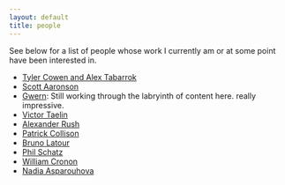 ```yaml
---
layout: default
title: people
---
```

See below for a list of people whose work I currently am or at some point have been interested in. 

- [Tyler Cowen and Alex Tabarrok](https://marginalrevolution.com)
- [Scott Aaronson](https://scottaaronson.blog)
- [Gwern](https://gwern.net): Still working through the labryinth of content here. really impressive. 
- [Victor Taelin](https://twitter.com/VictorTaelin)
- [Alexander Rush](https://rush-nlp.com)
- [Patrick Collison](https://patrickcollison.com)
- [Bruno Latour](http://www.bruno-latour.fr/index-2.html)
- [Phil Schatz](https://philschatz.com)
- [William Cronon](http://www.williamcronon.net) 
- [Nadia Asparouhova](https://nadia.xyz) 
